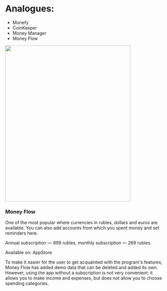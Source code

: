 # Analogues:

- Monefy
- CoinKeeper
- Money Manager
- Money Flow

<img src="http://url.to/image.png](https://github.com/Vanya737/Finance/assets/144817452/450fb049-98af-4419-8942-c2602098b666" width="400" height="500">

### Money Flow

One of the most popular where currencies in rubles, dollars and euros are available. 
You can also add accounts from which you spent money and set reminders here.

Annual subscription — 899 rubles, monthly subscription — 269 rubles.

Available on: AppStore

To make it easier for the user to get acquainted with the program's features, Money Flow
has added demo data that can be deleted and added its own. However, using the app without a 
subscription is not very convenient: it allows you to make income and expenses, but does not allow you to 
choose spending categories.
